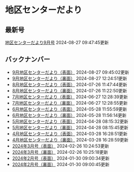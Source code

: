 # 地区センターだより
## 最新号
[地区センターだより9月号](https://totsuka.chiiki-support.jp/dataimge/1724719665.pdf) 2024-08-27 09:47:45更新
## バックナンバー
- [9月地区センターだより（表面）](https://totsuka.chiiki-support.jp/dataimge/1724719502.jpg) 2024-08-27 09:45:02更新
- [9月地区センターだより（裏面）](https://totsuka.chiiki-support.jp/dataimge/1724729091.jpg) 2024-08-27 12:24:51更新
- [8月地区センターだより（表面）](https://totsuka.chiiki-support.jp/dataimge/1721962064.jpg) 2024-07-26 11:47:44更新
- [8月地区センターだより（裏面）](https://totsuka.chiiki-support.jp/dataimge/1721960570.jpg) 2024-07-26 11:22:50更新
- [7月地区センターだより（表面）](https://totsuka.chiiki-support.jp/dataimge/1719458919.jpg) 2024-06-27 12:28:39更新
- [7月地区センターだより（裏面）](https://totsuka.chiiki-support.jp/dataimge/1719458935.jpg) 2024-06-27 12:28:55更新
- [6月地区センターだより（表面）](https://totsuka.chiiki-support.jp/dataimge/1716864959.jpg) 2024-05-28 11:55:59更新
- [6月地区センターだより（裏面）](https://totsuka.chiiki-support.jp/dataimge/1716864974.jpg) 2024-05-28 11:56:14更新
- [5月地区センターだより（表面）](https://totsuka.chiiki-support.jp/dataimge/1714259732.jpg) 2024-04-28 08:15:32更新
- [5月地区センターだより（裏面）](https://totsuka.chiiki-support.jp/dataimge/1714259745.jpg) 2024-04-28 08:15:45更新
- [4月地区センターだより（表面）](https://totsuka.chiiki-support.jp/dataimge/1711610931.jpg) 2024-03-28 16:28:51更新
- [4月地区センターだより（裏面）](https://totsuka.chiiki-support.jp/dataimge/1711610939.jpg) 2024-03-28 16:28:59更新
- [2024年3月号（表面）](https://totsuka.chiiki-support.jp/dataimge/1708910693.jpg) 2024-02-26 10:24:53更新
- [2024年3月号（裏面）](https://totsuka.chiiki-support.jp/dataimge/1708910718.jpg) 2024-02-26 10:25:18更新
- [2024年2月号（表面）](https://totsuka.chiiki-support.jp/dataimge/1706572834.jpg) 2024-01-30 09:00:34更新
- [2024年2月号（裏面）](https://totsuka.chiiki-support.jp/dataimge/1706572845.jpg) 2024-01-30 09:00:45更新